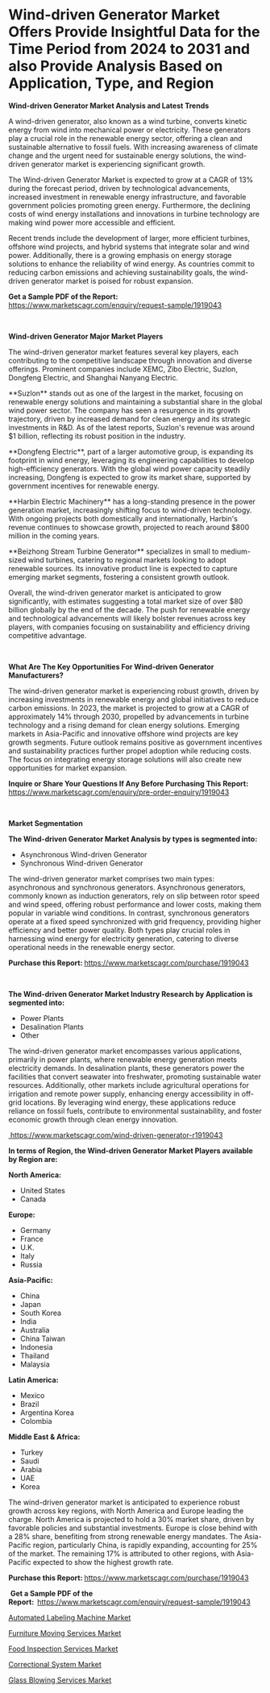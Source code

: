 <p><h1>Wind-driven Generator Market Offers Provide Insightful Data for the Time Period from 2024 to 2031 and also Provide Analysis Based on Application, Type, and Region</h1></p><p><strong>Wind-driven Generator Market Analysis and Latest Trends</strong></p>
<p><p>A wind-driven generator, also known as a wind turbine, converts kinetic energy from wind into mechanical power or electricity. These generators play a crucial role in the renewable energy sector, offering a clean and sustainable alternative to fossil fuels. With increasing awareness of climate change and the urgent need for sustainable energy solutions, the wind-driven generator market is experiencing significant growth.</p><p>The Wind-driven Generator Market is expected to grow at a CAGR of 13% during the forecast period, driven by technological advancements, increased investment in renewable energy infrastructure, and favorable government policies promoting green energy. Furthermore, the declining costs of wind energy installations and innovations in turbine technology are making wind power more accessible and efficient. </p><p>Recent trends include the development of larger, more efficient turbines, offshore wind projects, and hybrid systems that integrate solar and wind power. Additionally, there is a growing emphasis on energy storage solutions to enhance the reliability of wind energy. As countries commit to reducing carbon emissions and achieving sustainability goals, the wind-driven generator market is poised for robust expansion.</p></p>
<p><strong>Get a Sample PDF of the Report:&nbsp;</strong> <a href="https://www.marketscagr.com/enquiry/request-sample/1919043?utm_campaign=1349&utm_medium=2&utm_source=Github&utm_content=ia&utm_term=24102024&utm_id=wind-driven-generator">https://www.marketscagr.com/enquiry/request-sample/1919043</a></p>
<p>&nbsp;</p>
<p><strong>Wind-driven Generator Major Market Players</strong></p>
<p><p>The wind-driven generator market features several key players, each contributing to the competitive landscape through innovation and diverse offerings. Prominent companies include XEMC, Zibo Electric, Suzlon, Dongfeng Electric, and Shanghai Nanyang Electric. </p><p>**Suzlon** stands out as one of the largest in the market, focusing on renewable energy solutions and maintaining a substantial share in the global wind power sector. The company has seen a resurgence in its growth trajectory, driven by increased demand for clean energy and its strategic investments in R&D. As of the latest reports, Suzlon's revenue was around $1 billion, reflecting its robust position in the industry.</p><p>**Dongfeng Electric**, part of a larger automotive group, is expanding its footprint in wind energy, leveraging its engineering capabilities to develop high-efficiency generators. With the global wind power capacity steadily increasing, Dongfeng is expected to grow its market share, supported by government incentives for renewable energy.</p><p>**Harbin Electric Machinery** has a long-standing presence in the power generation market, increasingly shifting focus to wind-driven technology. With ongoing projects both domestically and internationally, Harbin's revenue continues to showcase growth, projected to reach around $800 million in the coming years.</p><p>**Beizhong Stream Turbine Generator** specializes in small to medium-sized wind turbines, catering to regional markets looking to adopt renewable sources. Its innovative product line is expected to capture emerging market segments, fostering a consistent growth outlook.</p><p>Overall, the wind-driven generator market is anticipated to grow significantly, with estimates suggesting a total market size of over $80 billion globally by the end of the decade. The push for renewable energy and technological advancements will likely bolster revenues across key players, with companies focusing on sustainability and efficiency driving competitive advantage.</p></p>
<p>&nbsp;</p>
<p><strong>What Are The Key Opportunities For Wind-driven Generator Manufacturers?</strong></p>
<p><p>The wind-driven generator market is experiencing robust growth, driven by increasing investments in renewable energy and global initiatives to reduce carbon emissions. In 2023, the market is projected to grow at a CAGR of approximately 14% through 2030, propelled by advancements in turbine technology and a rising demand for clean energy solutions. Emerging markets in Asia-Pacific and innovative offshore wind projects are key growth segments. Future outlook remains positive as government incentives and sustainability practices further propel adoption while reducing costs. The focus on integrating energy storage solutions will also create new opportunities for market expansion.</p></p>
<p><strong>Inquire or Share Your Questions If Any Before Purchasing This Report:</strong> <a href="https://www.marketscagr.com/enquiry/pre-order-enquiry/1919043?utm_campaign=1349&utm_medium=2&utm_source=Github&utm_content=ia&utm_term=24102024&utm_id=wind-driven-generator">https://www.marketscagr.com/enquiry/pre-order-enquiry/1919043</a></p>
<p>&nbsp;</p>
<p><strong>Market Segmentation</strong></p>
<p><strong>The Wind-driven Generator Market Analysis by types is segmented into:</strong></p>
<p><ul><li>Asynchronous Wind-driven Generator</li><li>Synchronous Wind-driven Generator</li></ul></p>
<p><p>The wind-driven generator market comprises two main types: asynchronous and synchronous generators. Asynchronous generators, commonly known as induction generators, rely on slip between rotor speed and wind speed, offering robust performance and lower costs, making them popular in variable wind conditions. In contrast, synchronous generators operate at a fixed speed synchronized with grid frequency, providing higher efficiency and better power quality. Both types play crucial roles in harnessing wind energy for electricity generation, catering to diverse operational needs in the renewable energy sector.</p></p>
<p><strong>Purchase this Report:&nbsp;</strong><a href="https://www.marketscagr.com/purchase/1919043?utm_campaign=1349&utm_medium=2&utm_source=Github&utm_content=ia&utm_term=24102024&utm_id=wind-driven-generator">https://www.marketscagr.com/purchase/1919043</a></p>
<p>&nbsp;</p>
<p><strong>The Wind-driven Generator Market Industry Research by Application is segmented into:</strong></p>
<p><ul><li>Power Plants</li><li>Desalination Plants</li><li>Other</li></ul></p>
<p><p>The wind-driven generator market encompasses various applications, primarily in power plants, where renewable energy generation meets electricity demands. In desalination plants, these generators power the facilities that convert seawater into freshwater, promoting sustainable water resources. Additionally, other markets include agricultural operations for irrigation and remote power supply, enhancing energy accessibility in off-grid locations. By leveraging wind energy, these applications reduce reliance on fossil fuels, contribute to environmental sustainability, and foster economic growth through clean energy innovation.</p></p>
<p><a href="https://www.marketscagr.com/wind-driven-generator-r1919043?utm_campaign=1349&utm_medium=2&utm_source=Github&utm_content=ia&utm_term=24102024&utm_id=wind-driven-generator">&nbsp;https://www.marketscagr.com/wind-driven-generator-r1919043</a></p>
<p><strong>In terms of Region, the Wind-driven Generator Market Players available by Region are:</strong></p>
<p>
    <p> <strong> North America: </strong>
        <ul>
            <li>United States</li>
            <li>Canada</li>
        </ul>
        </p> 
    <p> <strong> Europe: </strong>
        <ul>
            <li>Germany</li>
            <li>France</li>
            <li>U.K.</li>
            <li>Italy</li>
            <li>Russia</li>
        </ul>
        </p> 
    <p> <strong> Asia-Pacific: </strong>
        <ul>
            <li>China</li>
            <li>Japan</li>
            <li>South Korea</li>
            <li>India</li>
            <li>Australia</li>
            <li>China Taiwan</li>
            <li>Indonesia</li>
            <li>Thailand</li>
            <li>Malaysia</li>
        </ul>
        </p> 
    <p> <strong> Latin America: </strong>
        <ul>
            <li>Mexico</li>
            <li>Brazil</li>
            <li>Argentina Korea</li>
            <li>Colombia</li>
        </ul>
        </p> 
    <p> <strong> Middle East & Africa: </strong>
        <ul>
            <li>Turkey</li>
            <li>Saudi</li>
            <li>Arabia</li>
            <li>UAE</li>
            <li>Korea</li>
        </ul>
    </p>
    </p>
<p><p>The wind-driven generator market is anticipated to experience robust growth across key regions, with North America and Europe leading the charge. North America is projected to hold a 30% market share, driven by favorable policies and substantial investments. Europe is close behind with a 28% share, benefiting from strong renewable energy mandates. The Asia-Pacific region, particularly China, is rapidly expanding, accounting for 25% of the market. The remaining 17% is attributed to other regions, with Asia-Pacific expected to show the highest growth rate.</p></p>
<p><strong>Purchase this Report: </strong><a href="https://www.marketscagr.com/purchase/1919043?utm_campaign=1349&utm_medium=2&utm_source=Github&utm_content=ia&utm_term=24102024&utm_id=wind-driven-generator">https://www.marketscagr.com/purchase/1919043</a></p>
<p>&nbsp;<strong>Get a Sample PDF of the Report:&nbsp;&nbsp;</strong><a href="https://www.marketscagr.com/enquiry/request-sample/1919043?utm_campaign=1349&utm_medium=2&utm_source=Github&utm_content=ia&utm_term=24102024&utm_id=wind-driven-generator">https://www.marketscagr.com/enquiry/request-sample/1919043</a></p>
<p><strong></strong></p>
<p><p><a href="https://issuu.com/reportprime-2/docs/automated-labeling-machine-market-s_58c6766b6e191a?utm_campaign=1349&utm_medium=2&utm_source=Github&utm_content=ia&utm_term=24102024&utm_id=wind-driven-generator">Automated Labeling Machine Market</a></p><p><a href="https://www.linkedin.com/pulse/furniture-moving-services-market-research-report-exploring-size-mexlc?utm_campaign=1349&utm_medium=2&utm_source=Github&utm_content=ia&utm_term=24102024&utm_id=wind-driven-generator">Furniture Moving Services Market</a></p><p><a href="https://www.linkedin.com/pulse/global-food-inspection-services-market-trends-forecasts-strategic-moomc?utm_campaign=1349&utm_medium=2&utm_source=Github&utm_content=ia&utm_term=24102024&utm_id=wind-driven-generator">Food Inspection Services Market</a></p><p><a href="https://www.linkedin.com/pulse/surfing-correctional-system-wave-riding-market-currents-2031-cavill-xtb4c?utm_campaign=1349&utm_medium=2&utm_source=Github&utm_content=ia&utm_term=24102024&utm_id=wind-driven-generator">Correctional System Market</a></p><p><a href="https://www.linkedin.com/pulse/exploring-glass-blowing-services-market-dynamics-global-trends-xrwkc?utm_campaign=1349&utm_medium=2&utm_source=Github&utm_content=ia&utm_term=24102024&utm_id=wind-driven-generator">Glass Blowing Services Market</a></p></p>